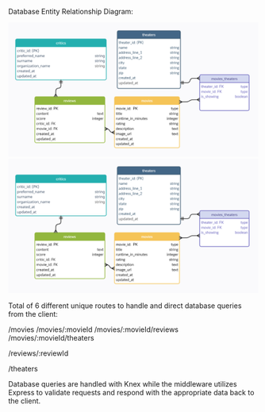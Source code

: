 Database Entity Relationship Diagram:

![Alt text](readme-images/erd_movies_db3.png)<img src="readme-images/erd_movies_db3.png">

Total of 6 different unique routes to handle and direct database queries from the client:

/movies
/movies/:movieId
/movies/:movieId/reviews
/movies/:movieId/theaters

/reviews/:reviewId

/theaters

Database queries are handled with Knex while the middleware utilizes Express to validate requests and respond with the appropriate data back to the client.
